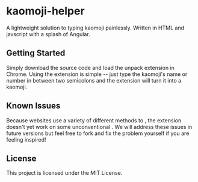 # kaomoji-helper

A lightweight solution to typing kaomoji painlessly. Written in HTML and javscript with a splash of Angular.

## Getting Started

Simply download the source code and load the unpack extension in Chrome. Using the extension is simple -- just type the kaomoji's name or number in between two semicolons and the extension will turn it into a kaomoji.

## Known Issues

Because websites use a variety of different methods to , the extension doesn't yet work on some unconventional . We will address these issues in future versions but feel free to fork and fix the problem yourself if you are feeling inspired! 

## License

This project is licensed under the MIT License.
